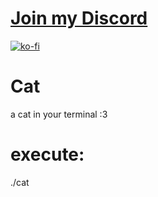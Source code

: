 # [Join my Discord](https://discord.com/invite/rErSSHT "Join my Discord")

[![ko-fi](https://www.ko-fi.com/img/githubbutton_sm.svg)](https://ko-fi.com/B0B71O84V)

# Cat
 a cat in your terminal :3

# execute:

./cat
